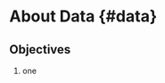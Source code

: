 # About Data {#data}

<!-- 
  TODO Status Text Draft: Checked against the LO Version
-->

## Objectives

1. one
